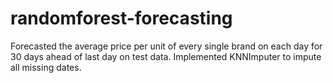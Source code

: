 # randomforest-forecasting
Forecasted the average price per unit of every single brand on each day for 30 days ahead of last day on test data. Implemented KNNImputer to impute all missing dates. 

